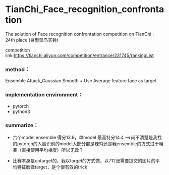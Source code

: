 # TianChi_Face_recognition_confrontation
The solution of Face recognition confrontation competition on TianChi :  24th place (巨型菜鸟实锤)


competition link:https://tianchi.aliyun.com/competition/entrance/231745/rankingList

### method：
Ensemble Attack_Gaussian Smooth + Use Average feature face as target

### implementation environment：
+ pytorch
+ python3

### summarize：
+ 六个model ensemble 得分13.9，单model 最高特分14.4 ==>尚不清楚是我找的pytorch的人脸识别的model大部分都是辣鸡还是我ensemble的方式过于粗暴（直接使用平均梯度）所以无效？

+ 比赛本身是untarget的，我以target的方式做，以712张需要提交的图片的平均特征脸做target，是个很有效的trick
